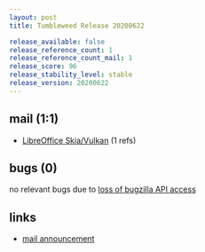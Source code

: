 ```yaml
---
layout: post
title: Tumbleweed Release 20200622

release_available: false
release_reference_count: 1
release_reference_count_mail: 1
release_score: 96
release_stability_level: stable
release_version: 20200622
---
```


## mail (1:1)

- [LibreOffice Skia/Vulkan](https://lists.opensuse.org/opensuse-factory/2020-06/msg00279.html) (1 refs)

## bugs (0)

<!--more-->

no relevant bugs due to [loss of bugzilla API access](https://bugzilla.opensuse.org/show_bug.cgi?id=1157722)



## links

- [mail announcement](https://lists.opensuse.org/opensuse-factory/2020-06/msg00277.html)
